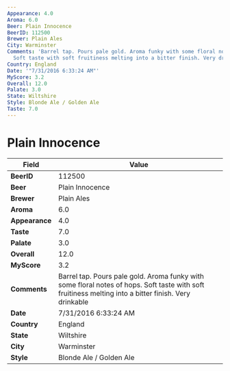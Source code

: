 ```yaml
---
Appearance: 4.0
Aroma: 6.0
Beer: Plain Innocence
BeerID: 112500
Brewer: Plain Ales
City: Warminster
Comments: 'Barrel tap. Pours pale gold. Aroma funky with some floral notes of hops.
  Soft taste with soft fruitiness melting into a bitter finish. Very drinkable '
Country: England
Date: '"7/31/2016 6:33:24 AM"'
MyScore: 3.2
Overall: 12.0
Palate: 3.0
State: Wiltshire
Style: Blonde Ale / Golden Ale
Taste: 7.0
---
```


# Plain Innocence

| Field         | Value |
|---------------|-------|
| **BeerID** | 112500 |
| **Beer** | Plain Innocence |
| **Brewer** | Plain Ales |
| **Aroma** | 6.0 |
| **Appearance** | 4.0 |
| **Taste** | 7.0 |
| **Palate** | 3.0 |
| **Overall** | 12.0 |
| **MyScore** | 3.2 |
| **Comments** | Barrel tap. Pours pale gold. Aroma funky with some floral notes of hops. Soft taste with soft fruitiness melting into a bitter finish. Very drinkable  |
| **Date** | 7/31/2016 6:33:24 AM |
| **Country** | England |
| **State** | Wiltshire |
| **City** | Warminster |
| **Style** | Blonde Ale / Golden Ale |
